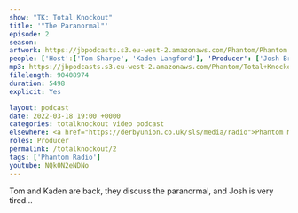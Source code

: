 ```yaml
---
show: "TK: Total Knockout"
title: '"The Paranormal"'
episode: 2
season: 
artwork: https://jbpodcasts.s3.eu-west-2.amazonaws.com/Phantom/Phantom.jpg
people: ['Host':['Tom Sharpe', 'Kaden Langford'], 'Producer': ['Josh Brunning']]
mp3: https://jbpodcasts.s3.eu-west-2.amazonaws.com/Phantom/Total+Knockout/2022-03-18+-+02.mp3
filelength: 90408974
duration: 5498
explicit: Yes

layout: podcast
date: 2022-03-18 19:00 +0000
categories: totalknockout video podcast
elsewhere: <a href="https://derbyunion.co.uk/sls/media/radio">Phantom Media</a>
roles: Producer
permalink: /totalknockout/2
tags: ['Phantom Radio']
youtube: NQk0N2eNDNo
---
```


Tom and Kaden are back, they discuss the paranormal, and Josh is very tired...
